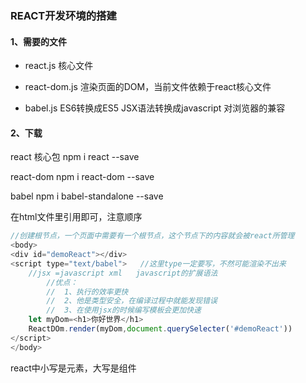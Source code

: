 ### REACT开发环境的搭建

#### 1、需要的文件

- react.js 核心文件

- react-dom.js  渲染页面的DOM，当前文件依赖于react核心文件

  <!--react具有两个分支，一个Webapp(react-dom.js),一个原生app(native)-->

- babel.js   ES6转换成ES5     JSX语法转换成javascript 对浏览器的兼容

#### 2、下载

react 核心包            npm i react --save

react-dom               npm i react-dom --save

babel                        npm i babel-standalone   --save

在html文件里引用即可，注意顺序

```js
//创建根节点，一个页面中需要有一个根节点，这个节点下的内容就会被react所管理
<body>
<div id="demoReact"></div>
<script type="text/babel">   //这里type一定要写，不然可能渲染不出来
    //jsx =javascript xml   javascript的扩展语法
        //优点：
        //  1、执行的效率更快
        //  2、他是类型安全，在编译过程中就能发现错误
        //  3、在使用jsx的时候编写模板会更加快速
    let myDom=<h1>你好世界</h1>
    ReactDOm.render(myDom,document.querySelecter('#demoReact'))
</script>
</body>
```

react中小写是元素，大写是组件